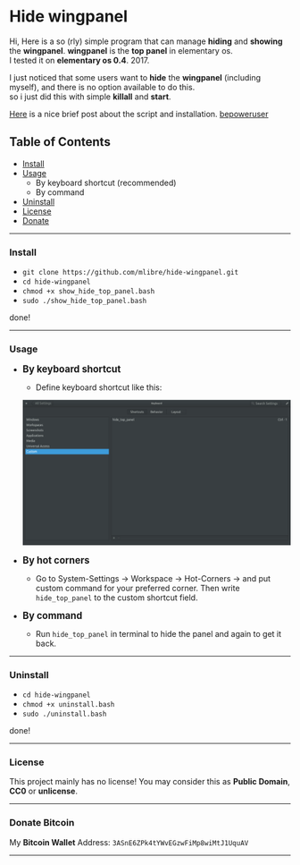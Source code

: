 # Hide wingpanel
Hi, Here is a so (rly) simple program that can manage **hiding** and **showing** the **wingpanel**. 
**wingpanel** is the **top panel** in elementary os.  
I tested it on **elementary os 0.4**. 2017.

I just noticed that some users want to **hide** the **wingpanel** (including myself), and there is no option available to do this.  
so i just did this with simple **killall** and **start**.

[Here](http://bepoweruser.com/2019/09/09/hide-wingpanel-in-elementary-os-juno/) is a nice brief post about the script and installation. [bepoweruser](http://bepoweruser.com/2019/09/09/hide-wingpanel-in-elementary-os-juno/)

## Table of Contents
+ [Install](#install)
+ [Usage](#usage)
	+ By keyboard shortcut (recommended)
	+ By command
+ [Uninstall](#uninstall)
+ [License](#license)
+ [Donate](#donate-bitcoin)

---
### Install
+ `git clone https://github.com/mlibre/hide-wingpanel.git`
+ `cd hide-wingpanel`
+ `chmod +x show_hide_top_panel.bash`
+ `sudo ./show_hide_top_panel.bash`

done!

---
### Usage
+ <big>**By keyboard shortcut**</big>
	+ Define keyboard shortcut like this:
	
	<a href="https://github.com/mlibre/hide-wingpanel/blob/master/ks.png" target="_blank"><img src="https://github.com/mlibre/hide-wingpanel/blob/master/ks2.png"/></a>

+ <big>**By hot corners**</big>
	+ Go to System-Settings -> Workspace -> Hot-Corners -> and put custom command for your preferred corner. Then write `hide_top_panel` to the custom shortcut field.
+ <big>**By command**</big>
	+ Run `hide_top_panel` in terminal to hide the panel and again to get it back.

---
### Uninstall
+ `cd hide-wingpanel`
+ `chmod +x uninstall.bash`
+ `sudo ./uninstall.bash`

done!

---
### License
This project mainly has no license! You may consider this as **Public Domain**, **CC0** or **unlicense**.

---
### Donate Bitcoin
My **Bitcoin Wallet** Address: `3ASnE6ZPk4tYWvEGzwFiMp8wiMtJ1UquAV`

---
